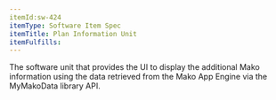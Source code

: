```yaml
---
itemId:sw-424
itemType: Software Item Spec
itemTitle: Plan Information Unit
itemFulfills: 
---
```

The software unit that provides the UI to display the additional Mako information using the data retrieved from the Mako App Engine via the MyMakoData library API.